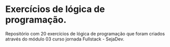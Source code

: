 # Exercícios de lógica de programação.

Repositório com 20 exercícios de lógica de programação que foram criados através do módulo 03 curso jornada Fullstack - SejaDev.